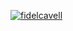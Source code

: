 [![fidelcavell](https://circleci.com/gh/fidelcavell/soccer-club.svg?style=svg)](https://circleci.com/gh/fidelcavell/soccer-club)
